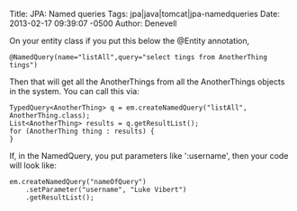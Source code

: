 Title: JPA: Named queries
Tags: jpa|java|tomcat|jpa-namedqueries
Date: 2013-02-17 09:39:07 -0500 
Author: Denevell

On your entity class if you put this below the @Entity annotation,

    @NamedQuery(name="listAll",query="select tings from AnotherThing tings")

Then that will get all the AnotherThings from all the AnotherThings objects in the system.
You can call this via:

    TypedQuery<AnotherThing> q = em.createNamedQuery("listAll", AnotherThing.class);
    List<AnotherThing> results = q.getResultList();
    for (AnotherThing thing : results) {
    }
    
If, in the NamedQuery, you put parameters like ':username', then your code will look like:

    em.createNamedQuery("nameOfQuery")
        .setParameter("username", "Luke Vibert")
        .getResultList();
